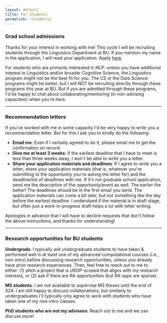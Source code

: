 ```yaml
---
layout: default
title: For Students
permalink: /students/
---
```


### Grad school admissions

Thanks for your interest in working with me! This cycle I will be recruiting students through the Linguistics Department at BU. If you mention my name in the application, I will read your application. Apply [here](https://ling.bu.edu/).

For students who are primarily interested in NLP: unless you have additional interest in Linguistics and/or broader Cognitive Science, the Linguistics program might not be the best fit for you. The CS or the Data Science programs might be better, but I will NOT be recruiting directly through these programs this year at BU. But if you are admitted through these programs, I'd be happy to chat about collaborating/mentoring (in non-advising capacities) when you're here.

* * *

### Recommendation letters

If you've worked with me in some capacity I'd be very happy to write you a recommendation letter. But for this I ask you to kindly do the following:

* **Email me**: Even if I verbally agreed to do it, please email me to get the confirmation on record.
* **Give me at least 3 weeks**: If the earliest deadline that I have to meet is less than three weeks away, I won't be able to write you a letter.
* **Share your application materials and deadlines**: If I agree to write you a letter, share your application materials (that is, whatever you're submitting to the opportunity you're asking the letter for) and the deadline/list of deadlines with me. If it's not graduate school application, send me the description of the opportunity/event as well. The earlier the better! The deadlines should be in the first email you send. The application materials can come a bit later, but not something like the day before the earliest deadline. I understand if the material is in draft stage, but often just a work-in-progress draft helps a lot with letter writing.

Apologies in advance that I will have to decline requests that don't follow the above instructions, and thanks for understanding!

* * *

### Research opportunities for BU students

**Undergrads**: I typically ask undergraduate students to have taken & performed well in at least one of my advanced computational courses (i.e., non-intro) before discussing research opportunities, unless you already have prior research experiences. Then, feel free to reach out to me to either: (1) pitch a project that is UROP-scoped that aligns with my research interests, or (2) ask if there are RA opportunities (but RA opps are sparse).

**MS students**: I am not available to supervise MS theses until the end of S24. I am still happy to discuss collaborations, but similarly to undergraduates I'll typically only agree to work with students who have taken one of my non-intro classes.

**PhD students who are not my advisees**: Reach out to me and we can discuss more!